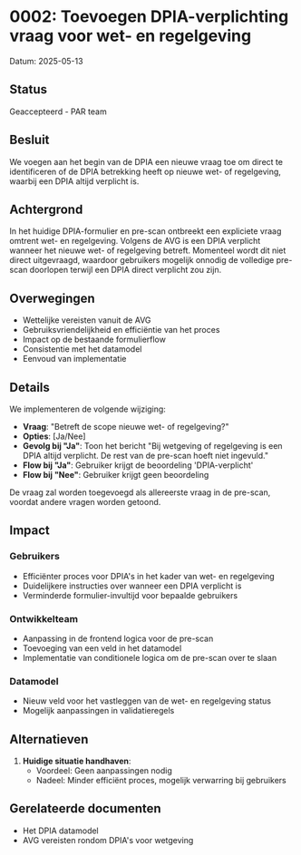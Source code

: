 # 0002: Toevoegen DPIA-verplichting vraag voor wet- en regelgeving

Datum: 2025-05-13

## Status

Geaccepteerd - PAR team

## Besluit

We voegen aan het begin van de DPIA een nieuwe vraag toe om direct te identificeren of de DPIA betrekking heeft op nieuwe wet- of regelgeving, waarbij een DPIA altijd verplicht is.

## Achtergrond

In het huidige DPIA-formulier en pre-scan ontbreekt een expliciete vraag omtrent wet- en regelgeving. Volgens de AVG is een DPIA verplicht wanneer het nieuwe wet- of regelgeving betreft. Momenteel wordt dit niet direct uitgevraagd, waardoor gebruikers mogelijk onnodig de volledige pre-scan doorlopen terwijl een DPIA direct verplicht zou zijn.

## Overwegingen

- Wettelijke vereisten vanuit de AVG
- Gebruiksvriendelijkheid en efficiëntie van het proces
- Impact op de bestaande formulierflow
- Consistentie met het datamodel
- Eenvoud van implementatie

## Details

We implementeren de volgende wijziging:

- **Vraag**: "Betreft de scope nieuwe wet- of regelgeving?"
- **Opties**: [Ja/Nee]
- **Gevolg bij "Ja"**: Toon het bericht "Bij wetgeving of regelgeving is een DPIA altijd verplicht. De rest van de pre-scan hoeft niet ingevuld."
- **Flow bij "Ja"**: Gebruiker krijgt de beoordeling 'DPIA-verplicht'
- **Flow bij "Nee"**: Gebruiker krijgt geen beoordeling

De vraag zal worden toegevoegd als allereerste vraag in de pre-scan, voordat andere vragen worden getoond.

## Impact

### Gebruikers
- Efficiënter proces voor DPIA's in het kader van wet- en regelgeving
- Duidelijkere instructies over wanneer een DPIA verplicht is
- Verminderde formulier-invultijd voor bepaalde gebruikers

### Ontwikkelteam
- Aanpassing in de frontend logica voor de pre-scan
- Toevoeging van een veld in het datamodel
- Implementatie van conditionele logica om de pre-scan over te slaan

### Datamodel
- Nieuw veld voor het vastleggen van de wet- en regelgeving status
- Mogelijk aanpassingen in validatieregels


## Alternatieven

1. **Huidige situatie handhaven**:
   - Voordeel: Geen aanpassingen nodig
   - Nadeel: Minder efficiënt proces, mogelijk verwarring bij gebruikers

## Gerelateerde documenten
- Het DPIA datamodel
- AVG vereisten rondom DPIA's voor wetgeving
